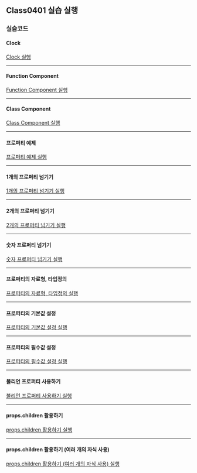 ## Class0401 실습 실행

### 실습코드

#### Clock

<a href="https://dpwls03.github.io/React/0401/practice/jsClock.html">Clock 실행</a>

<hr>

#### Function Component

<a href="https://dpwls03.github.io/React/0401/practice/FunctionComponentbuild/">Function Component 실행</a>

<hr>

#### Class Component

<a href="https://dpwls03.github.io/React/0401/practice/jsClock.html">Class Component 실행</a>

<hr>

#### 프로퍼티 예제

<a href="https://dpwls03.github.io/React/0401/practice/jsClock.html">프로퍼티 예제 실행</a>

<hr>

#### 1개의 프로퍼티 넘기기

<a href="https://dpwls03.github.io/React/0401/practice/jsClock.html">1개의 프로퍼티 넘기기 실행</a>

<hr>

#### 2개의 프로퍼티 넘기기

<a href="https://dpwls03.github.io/React/0401/practice/jsClock.html">2개의 프로퍼티 넘기기 실행</a>

<hr>

#### 숫자 프로퍼티 넘기기

<a href="https://dpwls03.github.io/React/0401/practice/jsClock.html">숫자 프로퍼티 넘기기 실행</a>

<hr>

#### 프로퍼티의 자료형, 타입정의

<a href="https://dpwls03.github.io/React/0401/practice/프로퍼티의자료형타입정의build/">프로퍼티의 자료형, 타입정의 실행</a>

<hr>

#### 프로퍼티의 기본값 설정

<a href="https://dpwls03.github.io/React/0401/practice/jsClock.html">프로퍼티의 기본값 설정 실행</a>

<hr>

#### 프로퍼티의 필수값 설정

<a href="https://dpwls03.github.io/React/0401/practice/jsClock.html">프로퍼티의 필수값 설정 실행</a>

<hr>

#### 불리언 프로퍼티 사용하기

<a href="https://dpwls03.github.io/React/0401/practice/jsClock.html">불리언 프로퍼티 사용하기 실행</a>

<hr>

#### props.children 활용하기

<a href="https://dpwls03.github.io/React/0401/practice/jsClock.html">props.children 활용하기 실행</a>

<hr>

#### props.children 활용하기 (여러 개의 자식 사용)

<a href="https://dpwls03.github.io/React/0401/practice/jsClock.html">props.children 활용하기 (여러 개의 자식 사용) 실행</a>
